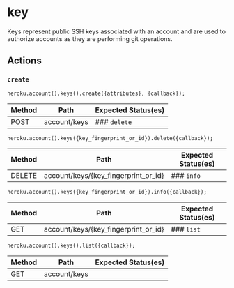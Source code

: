 # key

Keys represent public SSH keys associated with an account and are used to authorize accounts as they are performing git operations.

## Actions

### `create`

`heroku.account().keys().create({attributes}, {callback});`

Method | Path | Expected Status(es)
--- | --- | ---
POST | account/keys | ### `delete`

`heroku.account().keys({key_fingerprint_or_id}).delete({callback});`

Method | Path | Expected Status(es)
--- | --- | ---
DELETE | account/keys/{key_fingerprint_or_id} | ### `info`

`heroku.account().keys({key_fingerprint_or_id}).info({callback});`

Method | Path | Expected Status(es)
--- | --- | ---
GET | account/keys/{key_fingerprint_or_id} | ### `list`

`heroku.account().keys().list({callback});`

Method | Path | Expected Status(es)
--- | --- | ---
GET | account/keys | 